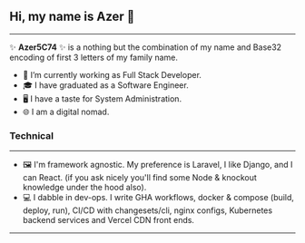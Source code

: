 ## Hi, my name is Azer 👋
_______________________

✨ **Azer5C74** ✨ is a nothing but the combination of my name and Base32 encoding of first 3 letters of my family name.

- 🔭 I’m currently working as Full Stack Developer.
- 🎓 I have graduated as a Software Engineer.
- 🖥️ I have a taste for System Administration.
- 🌐 I am a digital nomad.


### Technical
______________________
- 🖼️ I'm framework agnostic. My preference is Laravel, I like Django, and I can React. (if you ask nicely you'll find some Node & knockout knowledge under the hood also).
- 💻 I dabble in dev-ops. I write GHA workflows, docker & compose (build, deploy, run), CI/CD with changesets/cli, nginx configs, Kubernetes backend services and Vercel CDN front ends.

____________________
<p align="left">
<a href="https://www.linkedin.com/in/azer-taboubi/">
  

</a>

</p>



